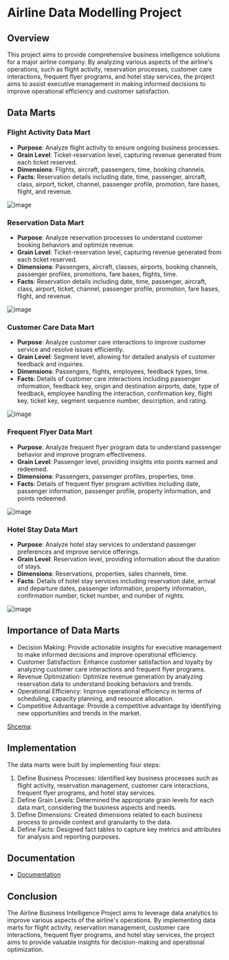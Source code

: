 # Airline Data Modelling Project

## Overview
This project aims to provide comprehensive business intelligence solutions for a major airline company. By analyzing various aspects of the airline's operations, such as flight activity, reservation processes, customer care interactions, frequent flyer programs, and hotel stay services, the project aims to assist executive management in making informed decisions to improve operational efficiency and customer satisfaction.

## Data Marts

### Flight Activity Data Mart
- **Purpose**: Analyze flight activity to ensure ongoing business processes.
- **Grain Level**: Ticket-reservation level, capturing revenue generated from each ticket reserved.
- **Dimensions**: Flights, aircraft, passengers, time, booking channels.
- **Facts**: Reservation details including date, time, passenger, aircraft, class, airport, ticket, channel, passenger profile, promotion, fare bases, flight, and revenue.

![image](https://github.com/jumaa0/Data-Modelling/assets/126451388/7e84cd9d-e9fa-4f51-a896-b0261fa3530a)


### Reservation Data Mart
- **Purpose**: Analyze reservation processes to understand customer booking behaviors and optimize revenue.
- **Grain Level**: Ticket-reservation level, capturing revenue generated from each ticket reserved.
- **Dimensions**: Passengers, aircraft, classes, airports, booking channels, passenger profiles, promotions, fare bases, flights, time.
- **Facts**: Reservation details including date, time, passenger, aircraft, class, airport, ticket, channel, passenger profile, promotion, fare bases, flight, and revenue.


![image](https://github.com/jumaa0/Data-Modelling/assets/126451388/cd04c1b4-9607-4e3a-b901-f57051845ff4)

### Customer Care Data Mart
- **Purpose**: Analyze customer care interactions to improve customer service and resolve issues efficiently.
- **Grain Level**: Segment level, allowing for detailed analysis of customer feedback and inquiries.
- **Dimensions**: Passengers, flights, employees, feedback types, time.
- **Facts**: Details of customer care interactions including passenger information, feedback key, origin and destination airports, date, type of feedback, employee handling the interaction, confirmation key, flight key, ticket key, segment sequence number, description, and rating.

![image](https://github.com/jumaa0/Data-Modelling/assets/126451388/2aacdf88-cfd0-41ce-b2d2-52f0d5e69fa2)

### Frequent Flyer Data Mart
- **Purpose**: Analyze frequent flyer program data to understand passenger behavior and improve program effectiveness.
- **Grain Level**: Passenger level, providing insights into points earned and redeemed.
- **Dimensions**: Passengers, passenger profiles, properties, time.
- **Facts**: Details of frequent flyer program activities including date, passenger information, passenger profile, property information, and points redeemed.


![image](https://github.com/jumaa0/Data-Modelling/assets/126451388/fb43a955-a54c-45a2-baa0-f6540d25e409)

### Hotel Stay Data Mart
- **Purpose**: Analyze hotel stay services to understand passenger preferences and improve service offerings.
- **Grain Level**: Reservation level, providing information about the duration of stays.
- **Dimensions**: Reservations, properties, sales channels, time.
- **Facts**: Details of hotel stay services including reservation date, arrival and departure dates, passenger information, property information, confirmation number, ticket number, and number of nights.

![image](https://github.com/jumaa0/Data-Modelling/assets/126451388/52e6548d-5e0e-40f8-a2b3-7755e9764b9f)

## Importance of Data Marts
- Decision Making: Provide actionable insights for executive management to make informed decisions and improve operational efficiency.
- Customer Satisfaction: Enhance customer satisfaction and loyalty by analyzing customer care interactions and frequent flyer programs.
- Revenue Optimization: Optimize revenue generation by analyzing reservation data to understand booking behaviors and trends.
- Operational Efficiency: Improve operational efficiency in terms of scheduling, capacity planning, and resource allocation.
- Competitive Advantage: Provide a competitive advantage by identifying new opportunities and trends in the market.

[Shcema](image.png):



## Implementation
The data marts were built by implementing four steps:
1. Define Business Processes: Identified key business processes such as flight activity, reservation management, customer care interactions, frequent flyer programs, and hotel stay services.
2. Define Grain Levels: Determined the appropriate grain levels for each data mart, considering the business aspects and needs.
3. Define Dimensions: Created dimensions related to each business process to provide context and granularity to the data.
4. Define Facts: Designed fact tables to capture key metrics and attributes for analysis and reporting purposes.

## Documentation
- [Documentation](Documentation.pdf)


## Conclusion
The Airline Business Intelligence Project aims to leverage data analytics to improve various aspects of the airline's operations. By implementing data marts for flight activity, reservation management, customer care interactions, frequent flyer programs, and hotel stay services, the project aims to provide valuable insights for decision-making and operational optimization.
